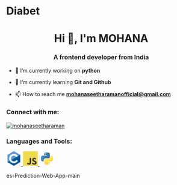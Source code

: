 # Diabet<h1 align="center">Hi 👋, I'm MOHANA</h1>
<h3 align="center">A frontend developer from India</h3>

- 🔭 I’m currently working on **python**

- 🌱 I’m currently learning **Git and Github**

- 📫 How to reach me **mohanaseetharamanofficial@gmail.com**

<h3 align="left">Connect with me:</h3>
<p align="left">
<a href="https://linkedin.com/in/mohanaseetharaman" target="blank"><img align="center" src="https://raw.githubusercontent.com/rahuldkjain/github-profile-readme-generator/master/src/images/icons/Social/linked-in-alt.svg" alt="mohanaseetharaman" height="30" width="40" /></a>
</p>

<h3 align="left">Languages and Tools:</h3>
<p align="left"> <a href="https://www.cprogramming.com/" target="_blank" rel="noreferrer"> <img src="https://raw.githubusercontent.com/devicons/devicon/master/icons/c/c-original.svg" alt="c" width="40" height="40"/> </a> <a href="https://developer.mozilla.org/en-US/docs/Web/JavaScript" target="_blank" rel="noreferrer"> <img src="https://raw.githubusercontent.com/devicons/devicon/master/icons/javascript/javascript-original.svg" alt="javascript" width="40" height="40"/> </a> <a href="https://www.python.org" target="_blank" rel="noreferrer"> <img src="https://raw.githubusercontent.com/devicons/devicon/master/icons/python/python-original.svg" alt="python" width="40" height="40"/> </a> </p>es-Prediction-Web-App-main
